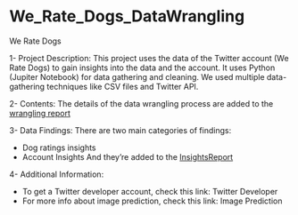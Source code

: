 # We_Rate_Dogs_DataWrangling
We Rate Dogs

1-	Project Description:
This project uses the data of the Twitter account (We Rate Dogs) to gain insights into the data and the account. It uses Python (Jupiter Notebook) for data gathering and cleaning. 
We used multiple data-gathering techniques like CSV files and Twitter API.

2-	Contents:
The details of the data wrangling process are added to the [wrangling report](https://github.com/YousefEzzeldeen/We_Rate_Dogs_DataWrangling/blob/master/wrangle_report.pdf)

3-	Data Findings:
There are two main categories of findings:
-  Dog ratings insights
- Account Insights 
And they’re added to the [InsightsReport](https://github.com/YousefEzzeldeen/We_Rate_Dogs_DataWrangling/blob/master/act_report.pdf)

4-	Additional Information:

-  To get a Twitter developer account, check this link: Twitter Developer
- For more info about image prediction, check this link: Image Prediction 

